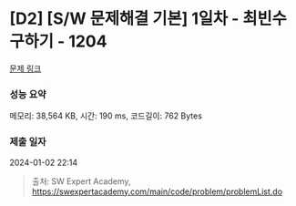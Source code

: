 # [D2] [S/W 문제해결 기본] 1일차 - 최빈수 구하기 - 1204 

[문제 링크](https://swexpertacademy.com/main/code/problem/problemDetail.do?contestProbId=AV13zo1KAAACFAYh) 

### 성능 요약

메모리: 38,564 KB, 시간: 190 ms, 코드길이: 762 Bytes

### 제출 일자

2024-01-02 22:14



> 출처: SW Expert Academy, https://swexpertacademy.com/main/code/problem/problemList.do
